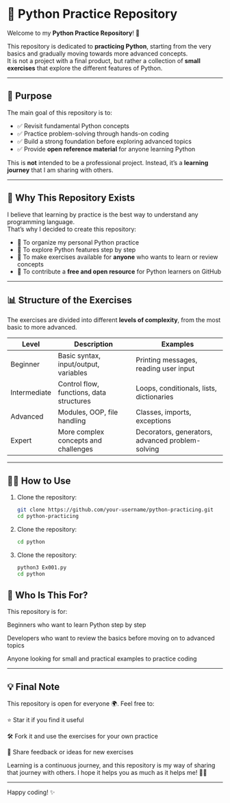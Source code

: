 # 🐍 Python Practice Repository  

Welcome to my **Python Practice Repository**! 🎉  

This repository is dedicated to **practicing Python**, starting from the very basics and gradually moving towards more advanced concepts.  
It is not a project with a final product, but rather a collection of **small exercises** that explore the different features of Python.  

---

## 📖 Purpose  

The main goal of this repository is to:  
- ✅ Revisit fundamental Python concepts  
- ✅ Practice problem-solving through hands-on coding  
- ✅ Build a strong foundation before exploring advanced topics  
- ✅ Provide **open reference material** for anyone learning Python  

This is **not** intended to be a professional project. Instead, it’s a **learning journey** that I am sharing with others.  

---

## 🌱 Why This Repository Exists  

I believe that learning by practice is the best way to understand any programming language.  
That’s why I decided to create this repository:  

- 📝 To organize my personal Python practice  
- 🐍 To explore Python features step by step  
- 📂 To make exercises available for **anyone** who wants to learn or review concepts  
- 🤝 To contribute a **free and open resource** for Python learners on GitHub  

---

## 📊 Structure of the Exercises  

The exercises are divided into different **levels of complexity**, from the most basic to more advanced.  

| Level | Description | Examples |
|-------|-------------|----------|
| Beginner | Basic syntax, input/output, variables | Printing messages, reading user input |
| Intermediate | Control flow, functions, data structures | Loops, conditionals, lists, dictionaries |
| Advanced | Modules, OOP, file handling | Classes, imports, exceptions |
| Expert | More complex concepts and challenges | Decorators, generators, advanced problem-solving |

---

## 🧑‍💻 How to Use  

1. Clone the repository:  
   ```bash
   git clone https://github.com/your-username/python-practicing.git
   cd python-practicing
2. Clone the repository:  
   ```bash
   cd python
3. Clone the repository:  
   ```bash
   python3 Ex001.py
   cd python

## 🚀 Who Is This For?

This repository is for:

Beginners who want to learn Python step by step

Developers who want to review the basics before moving on to advanced topics

Anyone looking for small and practical examples to practice coding

---

## 💡 Final Note

This repository is open for everyone 🌍.
Feel free to:

⭐ Star it if you find it useful

🛠️ Fork it and use the exercises for your own practice

💬 Share feedback or ideas for new exercises

Learning is a continuous journey, and this repository is my way of sharing that journey with others.
I hope it helps you as much as it helps me! 🚀🐍

---

Happy coding! ✨
